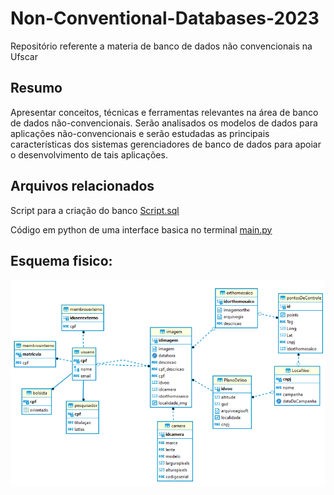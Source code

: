 # Non-Conventional-Databases-2023

Repositório referente a materia de banco de dados não convencionais na Ufscar

## Resumo

Apresentar conceitos, técnicas e ferramentas relevantes na área de banco de dados não-convencionais. Serão analisados os modelos de dados para aplicações não-convencionais e serão estudadas as principais características dos sistemas gerenciadores de banco de dados para apoiar o desenvolvimento de tais aplicações.

## Arquivos relacionados

Script para a criação do banco [Script.sql](./Script.sql)

Código em python de uma interface basica no terminal [main.py](./main.py)

## Esquema fisico:

![uml](./imagem.png)
